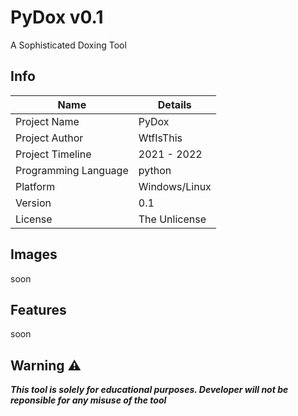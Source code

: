 # PyDox v0.1
A Sophisticated Doxing Tool
## Info
| Name | Details |
| ------ | ------ |
| Project Name | PyDox |
| Project Author | WtfIsThis |
| Project Timeline | 2021 - 2022 |
| Programming Language | python |
| Platform | Windows/Linux |
| Version | 0.1 |
| License | The Unlicense |


## Images
soon
## Features
soon
## Warning ⚠️
***This tool is solely for educational purposes. Developer will not be reponsible for any misuse of the tool***
